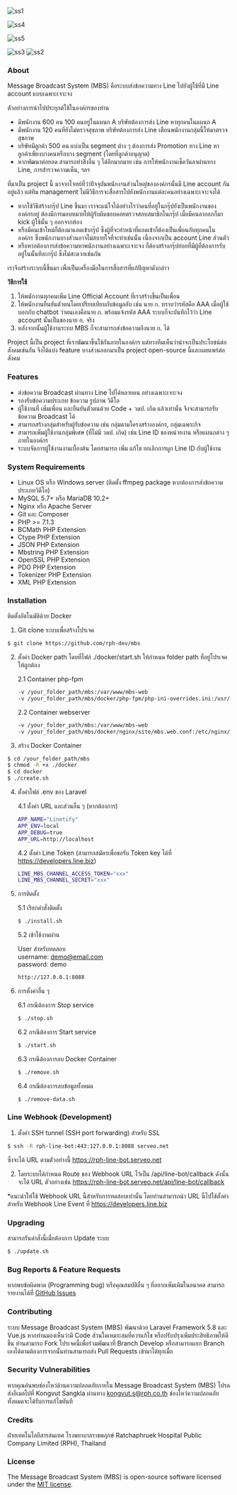 ![ss1](./screen-shot1.png)

![ss4](./screen-shot4.png)

![ss5](./screen-shot5.png)

![ss3](./screen-shot3.gif) ![ss2](./screen-shot2.png)

### About

Message Broadcast System (MBS) คือระบบส่งข้อความทาง Line ไปยังผู้ใช้ที่มี Line account แบบเฉพาะเจาะจง

ตัวอย่างการนำไปประยุกต์ใช้ในองค์กรของท่าน
* มีพนักงาน 600 คน 100 คนอยู่ในแผนก A บริษัทต้องการส่ง Line หาทุกคนในแผนก A
* มีพนักงาน 120 คนที่ยังไม่ตรวจสุขภาพ บริษัทต้องการส่ง Line เตือนพนักงานกลุ่มนี้ให้มาตรวจสุขภาพ
* บริษัทมีลูกค้า 500 คน แบ่งเป็น segment ต่าง ๆ ต้องการส่ง Promotion ทาง Line หาลูกค้าเพียงบางคนหรือบาง segment (โดยที่ลูกค้าอนุญาต)
* หากพัฒนาต่อยอด สามารถทำสิ่งอื่น ๆ ได้อีกมากมาย เช่น การให้พนักงานเช็ควันลาผ่านทาง Line, การสำรวจความเห็น, ฯลฯ

ที่มาเป็น project นี้ มาจากโจทย์ที่ว่าปัจจุบันพนักงานส่วนใหญ่ขององค์กรนั้นมี Line account กันอยู่แล้ว แต่ทีม management ไม่มีวิธีการจะสื่อสารไปยังพนักงานแต่ละคนอย่างเฉพาะเจาะจงได้

* หากใช้วิธีสร้างกรุ๊ป Line ขึ้นมา เราจะแน่ใจได้อย่างไรว่าคนที่อยู่ในกรุ๊ปยังเป็นพนักงานขององค์กรอยู่ ต้องมีการมอบหมายให้ผู้รับผิดชอบคอยตรวจสอบสมาชิกในกรุ๊ป เมื่อมีคนลาออกก็มา kick ผู้ใช้นั้น ๆ ออกจากห้อง
* หรือมีคนเข้าใหม่ก็ต้องมาแอดเข้ากรุ๊ป ซึ่งผู้ที่จะทำหน้าที่แอดเข้าก็ต้องเป็นเพื่อนกับทุกคนในองค์กร ซึ่งพนักงานบางส่วนอาจไม่สบายใจที่จะทำเช่นนั้น เนื่องจากเป็น account Line ส่วนตัว
* หรือหากต้องการส่งข้อความหาพนักงานอย่างเฉพาะเจาะจง ก็ต้องสร้างกรุ๊ปย่อยที่มีผู้ที่ต้องการรับอยู่ในนั้นทีละกรุ๊ป ซึ่งไม่สะดวกเช่นกัน

เราจึงสร้างระบบนี้ขึ้นมา เพื่อเป็นเครื่องมือในการสื่อสารที่แก้ปัญหาดังกล่าว

**วิธีการใช้**
1. ให้พนักงานทุกคนเพิ่ม Line Official Account ที่เราสร้างขึ้นเป็นเพื่อน
2. ให้พนักงานยืนยันตัวตนโดยเปรียบเทียบกับข้อมูลลับ เช่น นาย ก. ทราบว่ารหัสคือ AAA เมื่อผู้ใช้บอกกับ chatbot ว่าตนเองคือนาย ก. พร้อมแจ้งรหัส AAA ระบบก็จะบันทึกไว้ว่า Line account นั้นเป็นของนาย ก. จริง
3. หลังจากนั้นผู้ใช้งานระบบ MBS ก็จะสามารถส่งข้อความถึงนาย ก. ได้

Project นี้เป็น project ที่เราพัฒนาขึ้นใช้กันภายในองค์กร แต่ทางทีมเห็นว่าน่าจะเป็นประโยชน์ต่อสังคมเช่นกัน จึงได้แบ่ง feature บางส่วนออกมาเป็น project open-source นี้และเผยแพร่ต่อสังคม

### Features

* ส่งข้อความ Broadcast ผ่านทาง Line ไปได้หลายคน อย่างเฉพาะเจาะจง
* รองรับข้อความประเภท ข้อความ รูปภาพ วิดีโอ
* ผู้ใช้งานที่ เพิ่มเพื่อน และยืนยันตัวตนด้วย Code + วดป. เกิด แล้วเท่านั้น จึงจะสามารถรับข้อความ Broadcast ได้
* สามารถสร้างกลุ่มสำหรับผู้รับข้อความ เช่น กลุ่มตามโครงสร้างองค์กร, กลุ่มเฉพาะกิจ
* สามารถเพิ่มผู้ใช้งานกลุ่มพิเศษ (ที่ไม่มี วดป. เกิด) เช่น Line ID ของหน่วยงาน หรือแผนกต่าง ๆ ภายในองค์กร
* ระบบจัดการผู้ใช้งานงานเบื้องต้น โดยสามารถ เพิ่ม แก้ไข ยกเลิกการผูก Line ID กับผู้ใช้งาน

### System Requirements

- Linux OS หรือ Windows server (ติดตั้ง ffmpeg package หากต้องการส่งข้อความประเภทวิดีโอ)
- MySQL 5.7+ หรือ MariaDB 10.2+
- Nginx หรือ Apache Server
- Git และ Composer
- PHP >= 7.1.3
- BCMath PHP Extension
- Ctype PHP Extension
- JSON PHP Extension
- Mbstring PHP Extension
- OpenSSL PHP Extension
- PDO PHP Extension
- Tokenizer PHP Extension
- XML PHP Extension

### Installation

ติดตั้งอัตโนมัติด้วย Docker

1.  Git clone ระบบเพื่อสร้างโปรเจค

```bash
$ git clone https://github.com/rph-dev/mbs
```

2.  ตั้งค่า Docker path โดยที่ไฟล์ ./docker/start.sh ให้กำหนด folder path ที่อยู่โปรเจคให้ถูกต้อง

    2.1 Container php-fpm
    
    ```bash
    -v /your_folder_path/mbs:/var/www/mbs-web
    -v /your_folder_path/mbs/docker/php-fpm/php-ini-overrides.ini:/usr/local/etc/php/conf.d/99-overrides.ini:ro
    ```
    2.2 Container webserver
    ```bash
    -v /your_folder_path/mbs:/var/www/mbs-web
    -v /your_folder_path/mbs/docker/nginx/site/mbs.web.conf:/etc/nginx/conf.d/mbs.web.conf:ro
    ```

3. สร้าง Docker Container

```bash
$ cd /your_folder_path/mbs
$ chmod -R +x ./docker
$ cd docker
$ ./create.sh
```

4.  ตั้งค่าไฟล์ .env ของ Laravel

    4.1 ตั้งค่า URL และส่วนอื่น ๆ (หากต้องการ)
    
    ```bash
    APP_NAME="Linetify"
    APP_ENV=local
    APP_DEBUG=true
    APP_URL=http://localhost
    ```

    4.2 ตั้งค่า Line Token (สามารถสมัครเพื่อขอรับ Token key ได้ที่ https://developers.line.biz)
    ```bash
    LINE_MBS_CHANNEL_ACCESS_TOKEN="xxx"
    LINE_MBS_CHANNEL_SECRET="xxx"
    ```

5.  การติดตั้ง

    5.1 เรียกคำสั่งติดตั้ง
    ```bash
    $ ./install.sh
    ```

    5.2 เข้าใช้งานผ่าน
    
    User สำหรับทดสอบ\
    username: demo@email.com\
    password: demo
    
    ```bash
    http://127.0.0.1:8088
    ```
6.  การตั้งค่าอื่น ๆ

    6.1 กรณีต้องการ Stop service
    
    ```bash
    $ ./stop.sh
    ```

    6.2 กรณีต้องการ Start service
    
    ```bash
    $ ./start.sh
    ```

    6.3 กรณีต้องการลบ Docker Container
    
    ```bash
    $ ./remove.sh
    ```

    6.4 กรณีต้องการลบข้อมูลทั้งหมด
    
    ```bash
    $ ./remove-data.sh
    ```

### Line Webhook (Development)

1.  ตั้งค่า SSH tunnel (SSH port forwarding) สำหรับ SSL
```bash
$ ssh -R rph-line-bot:443:127.0.0.1:8088 serveo.net
```
ซึ่งจะได้ URL ตามตัวอย่างนี้ https://rph-line-bot.serveo.net

2.  โดยระบบได้กำหนด Route ของ Webhook URL ไว้เป็น /api/line-bot/callback ดังนั้นจะได้ URL ตัวอย่างเช่น https://rph-line-bot.serveo.net/api/line-bot/callback

*แนะนำให้ใช้ Webhook URL นี้สำหรับการทดสอบเท่านั้น โดยท่านสามารถนำ URL นี้ไปใช้ตั้งค่าสำหรับ Webhook Line Event ที่ https://developers.line.biz

### Upgrading

สามารถรันคำสั่งนี้เมื่อต้องการ Update ระบบ
```bash
$ ./update.sh
```

### Bug Reports & Feature Requests

หากพบข้อผิดพาด (Programming bug) หรือคุณสมบัติอื่น ๆ ที่อยากเพิ่มเติมในอนาคต สามารถรายงานได้ที่ [GitHub Issues](https://github.com/rph-dev/mbs/issues)

### Contributing

ระบบ Message Broadcast System (MBS) พัฒนาด้วย Laravel Framework 5.8 และ Vue.js หากท่านมองเห็นว่ามี Code ส่วนใดเหมาะสมที่ควรแก้ไข หรือปรับปรุงเพิ่มประสิทธิภาพให้ดีขึ้น ท่านสามารถ Fork โปรเจคนี้เพื่อร่วมพัฒนาที่ Branch Develop หรือสามารถแยก Branch เองได้ตามต้องการจากนั้นท่านสามารถส่ง Pull Requests เข้ามาได้ทุกเมื่อ

### Security Vulnerabilities

หากคุณค้นพบช่องโหว่ด้านความปลอดภัยภายใน Message Broadcast System (MBS) โปรดส่งอีเมลไปที่ Kongvut Sangkla ผ่านทาง [kongvut.s@rph.co.th](mailto:kongvut.s@rph.co.th) ช่องโหว่ความปลอดภัยทั้งหมดจะได้รับการแก้ไขทันที

### Credits

ฝ่ายเทคโนโลยีสารสนเทศ โรงพยาบาลราชพฤกษ์ Ratchaphruek Hospital Public Company Limited (RPH), Thailand

### License

The Message Broadcast System (MBS) is open-source software licensed under the [MIT license](https://opensource.org/licenses/MIT).
